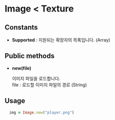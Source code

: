 Image < Texture
====

Constants
----
* __Supported__ : 지원되는 확장자의 목록입니다. (Array)


Public methods
----
* __new(file)__

  이미지 파일을 로드합니다.<br>
  file : 로드할 이미지 파일의 경로 (String)


Usage
----
```Ruby
  img = Image.new("player.png")
```
